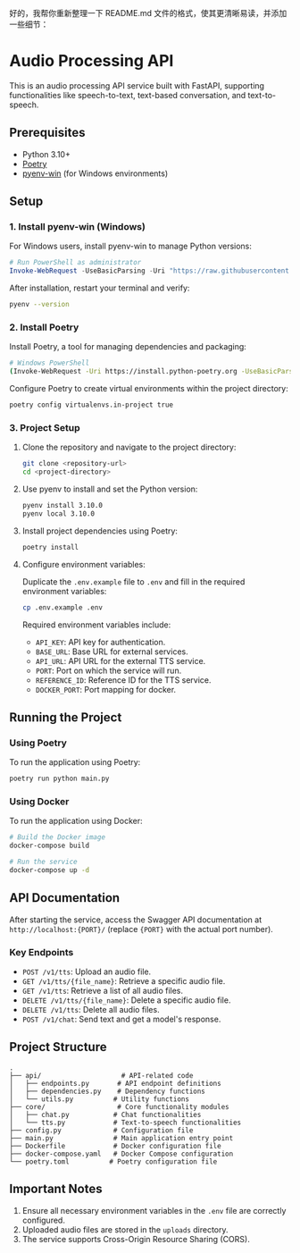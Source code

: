 好的，我帮你重新整理一下 README.md 文件的格式，使其更清晰易读，并添加一些细节：


# Audio Processing API

This is an audio processing API service built with FastAPI, supporting functionalities like speech-to-text, text-based conversation, and text-to-speech.

## Prerequisites

- Python 3.10+
- [Poetry](https://python-poetry.org/)
- [pyenv-win](https://github.com/pyenv-win/pyenv-win) (for Windows environments)

## Setup

### 1. Install pyenv-win (Windows)

For Windows users, install pyenv-win to manage Python versions:

```powershell
# Run PowerShell as administrator
Invoke-WebRequest -UseBasicParsing -Uri "https://raw.githubusercontent.com/pyenv-win/pyenv-win/master/pyenv-win/install-pyenv-win.ps1" -OutFile "./install-pyenv-win.ps1"; &"./install-pyenv-win.ps1"
```

After installation, restart your terminal and verify:
```bash
pyenv --version
```

### 2. Install Poetry

Install Poetry, a tool for managing dependencies and packaging:

```bash
# Windows PowerShell
(Invoke-WebRequest -Uri https://install.python-poetry.org -UseBasicParsing).Content | py -
```

Configure Poetry to create virtual environments within the project directory:

```bash
poetry config virtualenvs.in-project true
```

### 3. Project Setup

1. Clone the repository and navigate to the project directory:

   ```bash
   git clone <repository-url>
   cd <project-directory>
   ```

2. Use pyenv to install and set the Python version:

   ```bash
   pyenv install 3.10.0
   pyenv local 3.10.0
   ```

3. Install project dependencies using Poetry:

   ```bash
   poetry install
   ```

4. Configure environment variables:

   Duplicate the `.env.example` file to `.env` and fill in the required environment variables:

   ```bash
   cp .env.example .env
   ```

   Required environment variables include:

   - `API_KEY`: API key for authentication.
   - `BASE_URL`: Base URL for external services.
   - `API_URL`: API URL for the external TTS service.
   - `PORT`: Port on which the service will run.
   - `REFERENCE_ID`: Reference ID for the TTS service.
   - `DOCKER_PORT`: Port mapping for docker.

## Running the Project

### Using Poetry

To run the application using Poetry:

```bash
poetry run python main.py
```

### Using Docker

To run the application using Docker:

```bash
# Build the Docker image
docker-compose build

# Run the service
docker-compose up -d
```

## API Documentation

After starting the service, access the Swagger API documentation at `http://localhost:{PORT}/` (replace `{PORT}` with the actual port number).

### Key Endpoints

- `POST /v1/tts`: Upload an audio file.
- `GET /v1/tts/{file_name}`: Retrieve a specific audio file.
- `GET /v1/tts`: Retrieve a list of all audio files.
- `DELETE /v1/tts/{file_name}`: Delete a specific audio file.
- `DELETE /v1/tts`: Delete all audio files.
- `POST /v1/chat`: Send text and get a model's response.

## Project Structure

```
.
├── api/                    # API-related code
│   ├── endpoints.py       # API endpoint definitions
│   ├── dependencies.py    # Dependency functions
│   └── utils.py          # Utility functions
├── core/                  # Core functionality modules
│   ├── chat.py           # Chat functionalities
│   └── tts.py            # Text-to-speech functionalities
├── config.py             # Configuration file
├── main.py               # Main application entry point
├── Dockerfile            # Docker configuration file
├── docker-compose.yaml   # Docker Compose configuration
└── poetry.toml          # Poetry configuration file
```

## Important Notes

1.  Ensure all necessary environment variables in the `.env` file are correctly configured.
2.  Uploaded audio files are stored in the `uploads` directory.
3.  The service supports Cross-Origin Resource Sharing (CORS).
